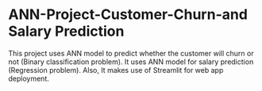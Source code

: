 # ANN-Project-Customer-Churn-and Salary Prediction
This project uses ANN model to predict whether the customer will churn or not (Binary classification problem). It uses ANN model for salary prediction (Regression problem). Also, It makes use of Streamlit for web app deployment.
